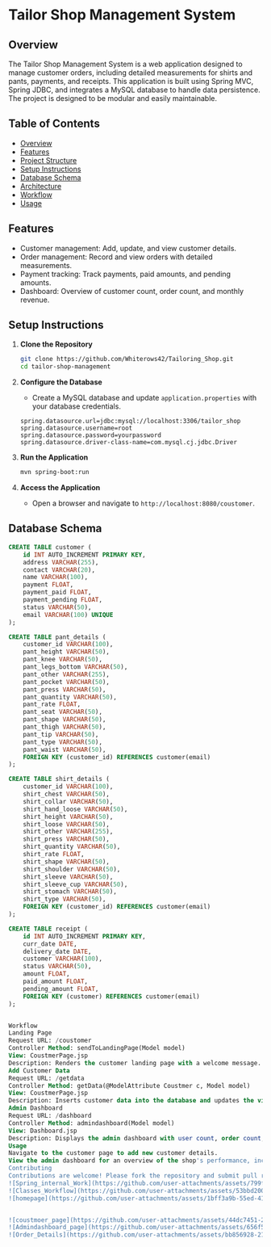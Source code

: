 # Tailor Shop Management System

## Overview
The Tailor Shop Management System is a web application designed to manage customer orders, including detailed measurements for shirts and pants, payments, and receipts. This application is built using Spring MVC, Spring JDBC, and integrates a MySQL database to handle data persistence. The project is designed to be modular and easily maintainable.

## Table of Contents
- [Overview](#overview)
- [Features](#features)
- [Project Structure](#project-structure)
- [Setup Instructions](#setup-instructions)
- [Database Schema](#database-schema)
- [Architecture](#architecture)
- [Workflow](#workflow)
- [Usage](#usage)

## Features
- Customer management: Add, update, and view customer details.
- Order management: Record and view orders with detailed measurements.
- Payment tracking: Track payments, paid amounts, and pending amounts.
- Dashboard: Overview of customer count, order count, and monthly revenue.



## Setup Instructions
1. **Clone the Repository**
    ```bash
    git clone https://github.com/Whiterows42/Tailoring_Shop.git
    cd tailor-shop-management
    ```

2. **Configure the Database**
    - Create a MySQL database and update `application.properties` with your database credentials.
    ```properties
    spring.datasource.url=jdbc:mysql://localhost:3306/tailor_shop
    spring.datasource.username=root
    spring.datasource.password=yourpassword
    spring.datasource.driver-class-name=com.mysql.cj.jdbc.Driver
    
    ```

3. **Run the Application**
    ```bash
    mvn spring-boot:run
    ```

4. **Access the Application**
    - Open a browser and navigate to `http://localhost:8080/coustomer`.

## Database Schema
```sql
CREATE TABLE customer (
    id INT AUTO_INCREMENT PRIMARY KEY,
    address VARCHAR(255),
    contact VARCHAR(20),
    name VARCHAR(100),
    payment FLOAT,
    payment_paid FLOAT,
    payment_pending FLOAT,
    status VARCHAR(50),
    email VARCHAR(100) UNIQUE
);

CREATE TABLE pant_details (
    customer_id VARCHAR(100),
    pant_height VARCHAR(50),
    pant_knee VARCHAR(50),
    pant_legs_bottom VARCHAR(50),
    pant_other VARCHAR(255),
    pant_pocket VARCHAR(50),
    pant_press VARCHAR(50),
    pant_quantity VARCHAR(50),
    pant_rate FLOAT,
    pant_seat VARCHAR(50),
    pant_shape VARCHAR(50),
    pant_thigh VARCHAR(50),
    pant_tip VARCHAR(50),
    pant_type VARCHAR(50),
    pant_waist VARCHAR(50),
    FOREIGN KEY (customer_id) REFERENCES customer(email)
);

CREATE TABLE shirt_details (
    customer_id VARCHAR(100),
    shirt_chest VARCHAR(50),
    shirt_collar VARCHAR(50),
    shirt_hand_loose VARCHAR(50),
    shirt_height VARCHAR(50),
    shirt_loose VARCHAR(50),
    shirt_other VARCHAR(255),
    shirt_press VARCHAR(50),
    shirt_quantity VARCHAR(50),
    shirt_rate FLOAT,
    shirt_shape VARCHAR(50),
    shirt_shoulder VARCHAR(50),
    shirt_sleeve VARCHAR(50),
    shirt_sleeve_cup VARCHAR(50),
    shirt_stomach VARCHAR(50),
    shirt_type VARCHAR(50),
    FOREIGN KEY (customer_id) REFERENCES customer(email)
);

CREATE TABLE receipt (
    id INT AUTO_INCREMENT PRIMARY KEY,
    curr_date DATE,
    delivery_date DATE,
    customer VARCHAR(100),
    status VARCHAR(50),
    amount FLOAT,
    paid_amount FLOAT,
    pending_amount FLOAT,
    FOREIGN KEY (customer) REFERENCES customer(email)
);


Workflow
Landing Page
Request URL: /coustomer
Controller Method: sendToLandingPage(Model model)
View: CoustmerPage.jsp
Description: Renders the customer landing page with a welcome message.
Add Customer Data
Request URL: /getdata
Controller Method: getData(@ModelAttribute Coustmer c, Model model)
View: CoustmerPage.jsp
Description: Inserts customer data into the database and updates the view with a success message.
Admin Dashboard
Request URL: /dashboard
Controller Method: admindashboard(Model model)
View: Dashboard.jsp
Description: Displays the admin dashboard with user count, order count, customer details, and monthly revenue.
Usage
Navigate to the customer page to add new customer details.
View the admin dashboard for an overview of the shop's performance, including customer counts, order counts, and revenue.
Contributing
Contributions are welcome! Please fork the repository and submit pull requests for any enhancements or bug fixes.
![Spring_internal_Work](https://github.com/user-attachments/assets/799f738c-2393-41fd-9a63-ae2cbdd3e278)
![Classes_Workflow](https://github.com/user-attachments/assets/53bbd200-9ea1-447b-b923-31d6440bffa7)
![homepage](https://github.com/user-attachments/assets/1bff3a9b-55ed-4149-86c2-4de2c6152e71)


![coustmoer_page](https://github.com/user-attachments/assets/44dc7451-276d-4b57-b976-e6ab80ed3fd7)
![Admindashboard_page](https://github.com/user-attachments/assets/656f5117-429f-473a-a70a-1ab0ec4b5a3b)
![Order_Details](https://github.com/user-attachments/assets/bb856928-212c-492a-90a7-71a1dc943727)

